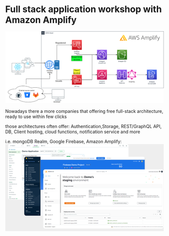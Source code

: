 # Full stack application workshop with Amazon Amplify
![amplify-diagram](amplify-diagram.png)

Nowadays there a more companies that offering free full-stack architecture, ready to use within few clicks

those architectures often offer: Authentication,Storage, REST/GraphQL API, DB, Client hosting, cloud functions, notification service and more

i.e.
mongoDB Realm, Google Firebase, Amazon Amplify:
![Amazon-Amplify](full-stack-offers.png)

